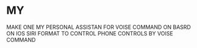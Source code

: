 # MY
MAKE ONE MY PERSONAL ASSISTAN FOR VOISE COMMAND ON BASRD ON IOS SIRI FORMAT TO CONTROL PHONE CONTROLS BY VOISE COMMAND 
